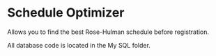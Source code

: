 # Schedule Optimizer

Allows you to find the best Rose-Hulman schedule before registration.

All database code is located in the My SQL folder.
